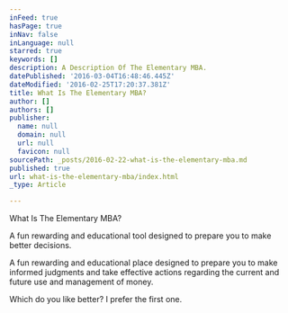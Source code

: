 ```yaml
---
inFeed: true
hasPage: true
inNav: false
inLanguage: null
starred: true
keywords: []
description: A Description Of The Elementary MBA.
datePublished: '2016-03-04T16:48:46.445Z'
dateModified: '2016-02-25T17:20:37.381Z'
title: What Is The Elementary MBA?
author: []
authors: []
publisher:
  name: null
  domain: null
  url: null
  favicon: null
sourcePath: _posts/2016-02-22-what-is-the-elementary-mba.md
published: true
url: what-is-the-elementary-mba/index.html
_type: Article

---
```

What Is The Elementary MBA?

A fun rewarding and educational tool designed to prepare you to make better decisions.

A fun rewarding and educational place designed to prepare you to make informed judgments and take effective actions
regarding the current and future use and
management of money.

Which do you like better? I prefer the first one.